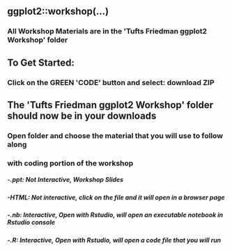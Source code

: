 ## ggplot2::workshop(...)

### All Workshop Materials are in the 'Tufts Friedman ggplot2 Workshop' folder

## To Get Started: 
### Click on the GREEN 'CODE' button and select: download ZIP

## The 'Tufts Friedman ggplot2 Workshop' folder should now be in your downloads
### Open folder and choose the material that you will use to follow along
### with coding portion of the workshop

##### -.ppt: Not Interactive, Workshop Slides
##### -HTML: Not interactive, click on the file and it will open in a browser page
##### -.nb: Interactive, Open with Rstudio, will open an executable notebook in Rstudio console
##### -.R: Interactive, Open with Rstudio, will open a code file that you will run
